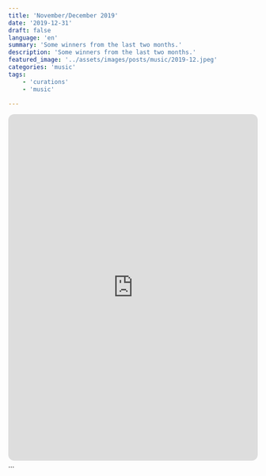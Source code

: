 ```yaml
---
title: 'November/December 2019'
date: '2019-12-31'
draft: false
language: 'en'
summary: 'Some winners from the last two months.'
description: 'Some winners from the last two months.'
featured_image: '../assets/images/posts/music/2019-12.jpeg'
categories: 'music'
tags:
    - 'curations'
    - 'music'

---
```

<!-- @format -->
<iframe
    style="border-radius:12px"
    src="https://open.spotify.com/embed/playlist/2oND0rSIv6mZpJUgy8G9Pi"
    width="100%"
    height="700"
    frameBorder="0"
    allowfullscreen=""
    allow="
        autoplay;
        clipboard-write;
        encrypted-media;
        fullscreen;
        picture-in-picture
        "
    loading="lazy"
    ></iframe>
...
